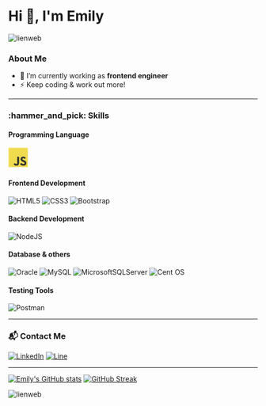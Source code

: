 <!-- basic info -->
<h1 align="left">Hi 👋, I'm Emily</h1>
<span align="left"> <img src="https://komarev.com/ghpvc/?username=lienweb&label=Profile%20views&color=0e75b6&style=flat" alt="lienweb" /> </span>

<h3 align="left">About Me</h3>

- 🌱  I’m currently working as **frontend engineer**
- ⚡   Keep coding & work out more!

---
<h3 align="left"> :hammer_and_pick: Skills</h3>
<p align="left">

#### Programming Language
<!--  <a href="https://www.cprogramming.com/" target="_blank" rel="noreferrer"> <img src="https://raw.githubusercontent.com/devicons/devicon/master/icons/c/c-original.svg" alt="c" width="40" height="40"/> </a> -->
<a href="https://developer.mozilla.org/en-US/docs/Web/JavaScript" target="_blank" rel="noreferrer"> <img src="https://raw.githubusercontent.com/devicons/devicon/master/icons/javascript/javascript-original.svg" alt="javascript" width="40" height="40"/> </a>

#### Frontend Development
![HTML5](https://img.shields.io/badge/html5-%23E34F26.svg?style=for-the-badge&logo=html5&logoColor=white)
![CSS3](https://img.shields.io/badge/css3-%231572B6.svg?style=for-the-badge&logo=css3&logoColor=white)
![Bootstrap](https://img.shields.io/badge/bootstrap-%23563D7C.svg?style=for-the-badge&logo=bootstrap&logoColor=white)

#### Backend Development
![NodeJS](https://img.shields.io/badge/node.js-6DA55F?style=for-the-badge&logo=node.js&logoColor=white)

#### Database & others
![Oracle](https://img.shields.io/badge/Oracle-F80000?style=for-the-badge&logo=oracle&logoColor=white)
![MySQL](https://img.shields.io/badge/mysql-%2300f.svg?style=for-the-badge&logo=mysql&logoColor=white)
![MicrosoftSQLServer](https://img.shields.io/badge/Microsoft%20SQL%20Sever-CC2927?style=for-the-badge&logo=microsoft%20sql%20server&logoColor=white)
![Cent OS](https://img.shields.io/badge/cent%20os-002260?style=for-the-badge&logo=centos&logoColor=F0F0F0)

<!--#### Backend as a Service
![Heroku](https://img.shields.io/badge/heroku-%23430098.svg?style=for-the-badge&logo=heroku&logoColor=white)
 -->
#### Testing Tools
![Postman](https://img.shields.io/badge/Postman-FF6C37?style=for-the-badge&logo=postman&logoColor=white)

---
### :mailbox_with_mail: Contact Me
[![LinkedIn](https://img.shields.io/badge/linkedin-%230077B5.svg?style=for-the-badge&logo=linkedin&logoColor=white)](#)
[![Line](https://img.shields.io/badge/Line-00C300?style=for-the-badge&logo=line&logoColor=white)](#)

---
<!-- readme stats -->
[![Emily's GitHub stats](https://github-readme-stats.vercel.app/api?username=lienweb&show_icons=true&theme=shades-of-purple&hide=contribs,prs)](https://github.com/lienweb)
[![GitHub Streak](https://github-readme-streak-stats.herokuapp.com?user=lienweb&theme=shades-of-purple&date_format=%5BY.%5Dn.j)](https://git.io/streak-stats)
<p><img align="left" src="https://github-readme-stats.vercel.app/api/top-langs?username=lienweb&show_icons=true&locale=en&layout=compact&theme=shades-of-purple" alt="lienweb" /></p>

<!-- notes -->
<!-- ### Hi there I'm Emily 👋 -->

<!--
**lienweb/lienweb** is a ✨ _special_ ✨ repository because its `README.md` (this file) appears on your GitHub profile.

Here are some ideas to get you started:

- 🔭 I’m currently working on ...
- 🌱 I’m currently learning ...
- 👯 I’m looking to collaborate on ...
- 🤔 I’m looking for help with ...
- 💬 Ask me about ...
- 📫 How to reach me: ...
- 😄 Pronouns: ...
- ⚡ Fun fact: ...
-->

<!-- <h3 align="left">Connect with me:</h3>
<p align="left">
<a href="https://medium.com/lien1" target="blank"><img align="center" src="https://raw.githubusercontent.com/rahuldkjain/github-profile-readme-generator/master/src/images/icons/Social/medium.svg" alt="lien1" height="30" width="40" /></a>
</p> -->

<!-- <a href="https://reactjs.org/" target="_blank" rel="noreferrer"> <img src="https://raw.githubusercontent.com/devicons/devicon/master/icons/react/react-original-wordmark.svg" alt="react" width="40" height="40"/> </a> <a href="https://vuejs.org/" target="_blank" rel="noreferrer"> <img src="https://raw.githubusercontent.com/devicons/devicon/master/icons/vuejs/vuejs-original-wordmark.svg" alt="vuejs" width="40" height="40"/> </a>  
<a href="https://heroku.com" target="_blank" rel="noreferrer"> <img src="https://www.vectorlogo.zone/logos/heroku/heroku-icon.svg" alt="heroku" width="40" height="40"/> </a>
</p>

<a href="https://www.oracle.com/" target="_blank" rel="noreferrer"> <img src="https://raw.githubusercontent.com/devicons/devicon/master/icons/oracle/oracle-original.svg" alt="oracle" width="40" height="40"/> </a>
<a href="https://www.mysql.com/" target="_blank" rel="noreferrer"> <img src="https://raw.githubusercontent.com/devicons/devicon/master/icons/mysql/mysql-original-wordmark.svg" alt="mysql" width="40" height="40"/> </a>
<a href="https://www.microsoft.com/en-us/sql-server" target="_blank" rel="noreferrer"> <img src="https://www.svgrepo.com/show/303229/microsoft-sql-server-logo.svg" alt="mssql" width="40" height="40"/> </a>
<a href="https://www.linux.org/" target="_blank" rel="noreferrer"> <img src="https://raw.githubusercontent.com/devicons/devicon/master/icons/linux/linux-original.svg" alt="linux" width="40" height="40"/> </a>

<a href="https://www.w3.org/html/" target="_blank" rel="noreferrer"> <img src="https://raw.githubusercontent.com/devicons/devicon/master/icons/html5/html5-original-wordmark.svg" alt="html5" width="40" height="40"/> </a>
<a href="https://www.w3schools.com/css/" target="_blank" rel="noreferrer"> <img src="https://raw.githubusercontent.com/devicons/devicon/master/icons/css3/css3-original-wordmark.svg" alt="css3" width="40" height="40"/> </a>
<a href="https://getbootstrap.com" target="_blank" rel="noreferrer"> <img src="https://raw.githubusercontent.com/devicons/devicon/master/icons/bootstrap/bootstrap-plain-wordmark.svg" alt="bootstrap" width="40" height="40"/> </a>

<a href="https://nodejs.org" target="_blank" rel="noreferrer"> <img src="https://raw.githubusercontent.com/devicons/devicon/master/icons/nodejs/nodejs-original-wordmark.svg" alt="nodejs" width="40" height="40"/> </a>
-->

<!-- [![Top Langs](https://github-readme-stats.vercel.app/api/top-langs/?username=lienweb&layout=compact)](https://github.com/lienweb/github-readme-stats) -->


